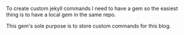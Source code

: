 To create custom jekyll commands I need to have a gem so the easiest thing is to have a local gem in the same repo.

This gem's sole purpose is to store custom commands for this blog.

